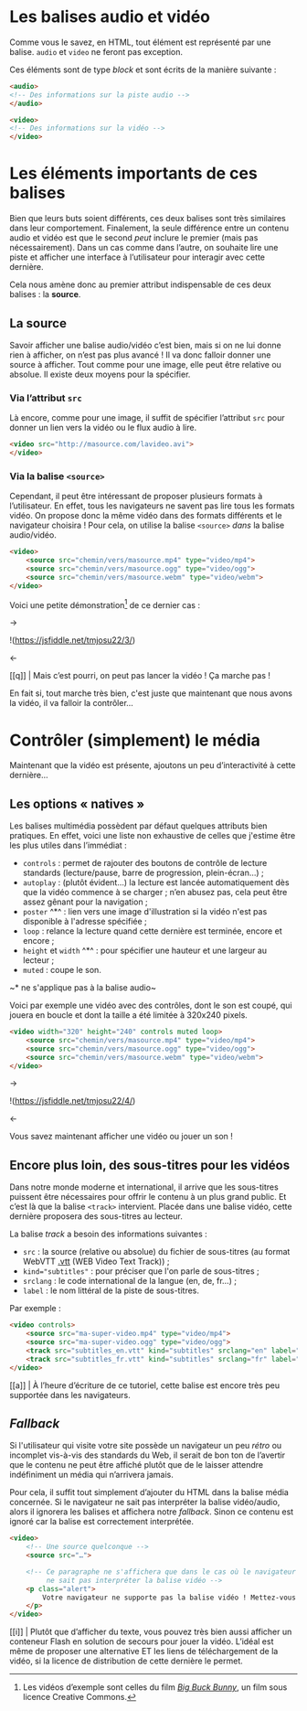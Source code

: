 # Les balises audio et vidéo

Comme vous le savez, en HTML, tout élément est représenté par une balise. `audio` et `video` ne feront pas exception.

Ces éléments sont de type *block* et sont écrits de la manière suivante :

```html
<audio>
<!-- Des informations sur la piste audio -->
</audio>
```

```html
<video>
<!-- Des informations sur la vidéo -->
</video>
```

# Les éléments importants de ces balises

Bien que leurs buts soient différents, ces deux balises sont très similaires dans leur comportement. Finalement, la seule différence entre un contenu audio et vidéo est que le second *peut* inclure le premier (mais pas nécessairement). Dans un cas comme dans l’autre, on souhaite lire une piste et afficher une interface à l’utilisateur pour interagir avec cette dernière.

Cela nous amène donc au premier attribut indispensable de ces deux balises : la **source**.

## La source

Savoir afficher une balise audio/vidéo c’est bien, mais si on ne lui donne rien à afficher, on n’est pas plus avancé ! Il va donc falloir donner une source à afficher. Tout comme pour une image, elle peut être relative ou absolue. Il existe deux moyens pour la spécifier.

### Via l’attribut `src`

Là encore, comme pour une image, il suffit de spécifier l’attribut `src` pour donner un lien vers la vidéo ou le flux audio à lire.

```html
<video src="http://masource.com/lavideo.avi">
</video>
```

### Via la balise `<source>`

Cependant, il peut être intéressant de proposer plusieurs formats à l’utilisateur. En effet, tous les navigateurs ne savent pas lire tous les formats vidéo. On propose donc la même vidéo dans des formats différents et le navigateur choisira ! Pour cela, on utilise la balise `<source>` *dans* la balise audio/vidéo.

```html
<video>
    <source src="chemin/vers/masource.mp4" type="video/mp4">
    <source src="chemin/vers/masource.ogg" type="video/ogg">
    <source src="chemin/vers/masource.webm" type="video/webm">
</video>
```

Voici une petite démonstration[^source] de ce dernier cas :

->

!(https://jsfiddle.net/tmjosu22/3/)

<-

[[q]]
| Mais c’est pourri, on peut pas lancer la vidéo ! Ça marche pas !

En fait si, tout marche très bien, c'est juste que maintenant que nous avons la vidéo, il va falloir la contrôler…

# Contrôler (simplement) le média

Maintenant que la vidéo est présente, ajoutons un peu d’interactivité à cette dernière…

## Les options « natives »

Les balises multimédia possèdent par défaut quelques attributs bien pratiques. En effet, voici une liste non exhaustive de celles que j'estime être les plus utiles dans l’immédiat :

+ `controls` : permet de rajouter des boutons de contrôle de lecture standards (lecture/pause, barre de progression, plein-écran…) ;
+ `autoplay` : (plutôt évident…) la lecture est lancée automatiquement dès que la vidéo commence à se charger ; n’en abusez pas, cela peut être assez gênant pour la navigation ;
+ `poster` ^*^ : lien vers une image d'illustration si la vidéo n'est pas disponible à l'adresse spécifiée ;
+ `loop` : relance la lecture quand cette dernière est terminée, encore et encore ;
+ `height` et `width` ^*^ : pour spécifier une hauteur et une largeur au lecteur ;
+ `muted` : coupe le son.

~* ne s'applique pas à la balise audio~

Voici par exemple une vidéo avec des contrôles, dont le son est coupé, qui jouera en boucle et dont la taille a été limitée à 320x240 pixels.

```html hl_lines="1"
<video width="320" height="240" controls muted loop>
    <source src="chemin/vers/masource.mp4" type="video/mp4">
    <source src="chemin/vers/masource.ogg" type="video/ogg">
    <source src="chemin/vers/masource.webm" type="video/webm">
</video>
```

->

!(https://jsfiddle.net/tmjosu22/4/)

<-

Vous savez maintenant afficher une vidéo ou jouer un son !

## Encore plus loin, des sous-titres pour les vidéos

Dans notre monde moderne et international, il arrive que les sous-titres puissent être nécessaires pour offrir le contenu à un plus grand public. Et c’est là que la balise `<track>` intervient. Placée dans une balise vidéo, cette dernière proposera des sous-titres au lecteur.

La balise *track* a besoin des informations suivantes :

+ `src` : la source (relative ou absolue) du fichier de sous-titres (au format WebVTT [.vtt](http://dev.w3.org/html5/webvtt/) (WEB Video Text Track)) ;
+ `kind="subtitles"` : pour préciser que l'on parle de sous-titres ;
+ `srclang` : le code international de la langue (en, de, fr…) ;
+ `label` : le nom littéral de la piste de sous-titres.

Par exemple :

```html hl_lines="4-5"
<video controls>
    <source src="ma-super-video.mp4" type="video/mp4">
    <source src="ma-super-video.ogg" type="video/ogg">
    <track src="subtitles_en.vtt" kind="subtitles" srclang="en" label="English">
    <track src="subtitles_fr.vtt" kind="subtitles" srclang="fr" label="Francais">
</video>
```

[[a]]
| À l’heure d’écriture de ce tutoriel, cette balise est encore très peu supportée dans les navigateurs.

## *Fallback*

Si l'utilisateur qui visite votre site possède un navigateur un peu *rétro* ou incomplet vis-à-vis des standards du Web, il serait de bon ton de l’avertir que le contenu ne peut être affiché plutôt que de le laisser attendre indéfiniment un média qui n’arrivera jamais.

Pour cela, il suffit tout simplement d’ajouter du HTML dans la balise média concernée. Si le navigateur ne sait pas interpréter la balise vidéo/audio, alors il ignorera les balises et affichera notre *fallback*. Sinon ce contenu est ignoré car la balise est correctement interprétée.

```html hl_lines="7-9"
<video>
    <!-- Une source quelconque -->
    <source src="…">

    <!-- Ce paragraphe ne s'affichera que dans le cas où le navigateur
         ne sait pas interpréter la balise vidéo -->
    <p class="alert">
        Votre navigateur ne supporte pas la balise vidéo ! Mettez-vous à jour !
    </p>
</video>
```

[[i]]
| Plutôt que d’afficher du texte, vous pouvez très bien aussi afficher un conteneur Flash en solution de secours pour jouer la vidéo. L’idéal est même de proposer une alternative ET les liens de téléchargement de la vidéo, si la licence de distribution de cette dernière le permet.

[^source]: Les vidéos d’exemple sont celles du film [*Big Buck Bunny*](https://peach.blender.org/), un film sous licence Creative Commons.
